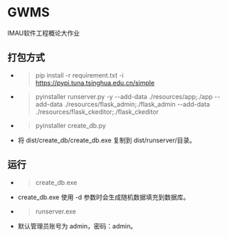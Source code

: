 # GWMS
IMAU软件工程概论大作业

## 打包方式
 * > pip install -r requirement.txt -i https://pypi.tuna.tsinghua.edu.cn/simple
 * > pyinstaller runserver.py -y --add-data ./resources/app;./app --add-data ./resources/flask_admin;./flask_admin --add-data ./resources/flask_ckeditor;./flask_ckeditor 
 * > pyinstaller create_db.py
 * 将 dist/create_db/create_db.exe 复制到 dist/runserver/目录。

## 运行
 * > create_db.exe 
 * create_db.exe 使用 -d 参数时会生成随机数据填充到数据库。
 * > runserver.exe
 * 默认管理员账号为 admin，密码：admin。

